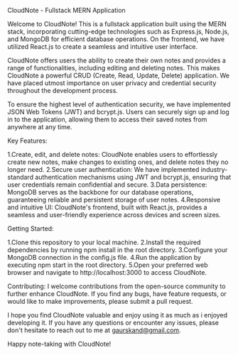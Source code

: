 CloudNote - Fullstack MERN Application

Welcome to CloudNote! This is a fullstack application built using the MERN stack, incorporating cutting-edge technologies such as Express.js, Node.js, and MongoDB for efficient database operations. On the frontend, we have utilized React.js to create a seamless and intuitive user interface.

CloudNote offers users the ability to create their own notes and provides a range of functionalities, including editing and deleting notes. This makes CloudNote a powerful CRUD (Create, Read, Update, Delete) application. We have placed utmost importance on user privacy and credential security throughout the development process.

To ensure the highest level of authentication security, we have implemented JSON Web Tokens (JWT) and bcrypt.js. Users can securely sign up and log in to the application, allowing them to access their saved notes from anywhere at any time.

Key Features:

1.Create, edit, and delete notes: CloudNote enables users to effortlessly create new notes, make changes to existing ones, and delete notes they no longer need.
2.Secure user authentication: We have implemented industry-standard authentication mechanisms using JWT and bcrypt.js, ensuring that user credentials remain confidential and secure.
3.Data persistence: MongoDB serves as the backbone for our database operations, guaranteeing reliable and persistent storage of user notes.
4.Responsive and intuitive UI: CloudNote's frontend, built with React.js, provides a seamless and user-friendly experience across devices and screen sizes.

Getting Started:

1.Clone this repository to your local machine.
2.Install the required dependencies by running npm install in the root directory.
3.Configure your MongoDB connection in the config.js file.
4.Run the application by executing npm start in the root directory.
5.Open your preferred web browser and navigate to http://localhost:3000 to access CloudNote.

Contributing:
I welcome contributions from the open-source community to further enhance CloudNote. If you find any bugs, have feature requests, or would like to make improvements, please submit a pull request.

I hope you find CloudNote valuable and enjoy using it as much as i enjoyed developing it. If you have any questions or encounter any issues, please don't hesitate to reach out to me at gaurskand@gmail.com.

Happy note-taking with CloudNote!

